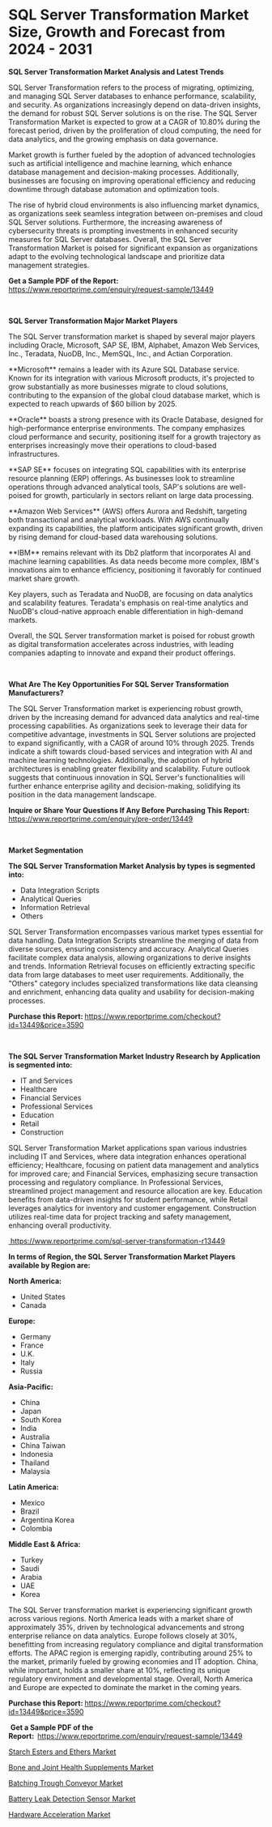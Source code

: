 <p><h1>SQL Server Transformation Market Size, Growth and Forecast from 2024 - 2031</h1></p><p><strong>SQL Server Transformation Market Analysis and Latest Trends</strong></p>
<p><p>SQL Server Transformation refers to the process of migrating, optimizing, and managing SQL Server databases to enhance performance, scalability, and security. As organizations increasingly depend on data-driven insights, the demand for robust SQL Server solutions is on the rise. The SQL Server Transformation Market is expected to grow at a CAGR of 10.80% during the forecast period, driven by the proliferation of cloud computing, the need for data analytics, and the growing emphasis on data governance.</p><p>Market growth is further fueled by the adoption of advanced technologies such as artificial intelligence and machine learning, which enhance database management and decision-making processes. Additionally, businesses are focusing on improving operational efficiency and reducing downtime through database automation and optimization tools. </p><p>The rise of hybrid cloud environments is also influencing market dynamics, as organizations seek seamless integration between on-premises and cloud SQL Server solutions. Furthermore, the increasing awareness of cybersecurity threats is prompting investments in enhanced security measures for SQL Server databases. Overall, the SQL Server Transformation Market is poised for significant expansion as organizations adapt to the evolving technological landscape and prioritize data management strategies.</p></p>
<p><strong>Get a Sample PDF of the Report:&nbsp;</strong> <a href="https://www.reportprime.com/enquiry/request-sample/13449">https://www.reportprime.com/enquiry/request-sample/13449</a></p>
<p>&nbsp;</p>
<p><strong>SQL Server Transformation Major Market Players</strong></p>
<p><p>The SQL Server transformation market is shaped by several major players including Oracle, Microsoft, SAP SE, IBM, Alphabet, Amazon Web Services, Inc., Teradata, NuoDB, Inc., MemSQL, Inc., and Actian Corporation. </p><p>**Microsoft** remains a leader with its Azure SQL Database service. Known for its integration with various Microsoft products, it's projected to grow substantially as more businesses migrate to cloud solutions, contributing to the expansion of the global cloud database market, which is expected to reach upwards of $60 billion by 2025.</p><p>**Oracle** boasts a strong presence with its Oracle Database, designed for high-performance enterprise environments. The company emphasizes cloud performance and security, positioning itself for a growth trajectory as enterprises increasingly move their operations to cloud-based infrastructures.</p><p>**SAP SE** focuses on integrating SQL capabilities with its enterprise resource planning (ERP) offerings. As businesses look to streamline operations through advanced analytical tools, SAP's solutions are well-poised for growth, particularly in sectors reliant on large data processing.</p><p>**Amazon Web Services** (AWS) offers Aurora and Redshift, targeting both transactional and analytical workloads. With AWS continually expanding its capabilities, the platform anticipates significant growth, driven by rising demand for cloud-based data warehousing solutions.</p><p>**IBM** remains relevant with its Db2 platform that incorporates AI and machine learning capabilities. As data needs become more complex, IBM's innovations aim to enhance efficiency, positioning it favorably for continued market share growth.</p><p>Key players, such as Teradata and NuoDB, are focusing on data analytics and scalability features. Teradata's emphasis on real-time analytics and NuoDB's cloud-native approach enable differentiation in high-demand markets.</p><p>Overall, the SQL Server transformation market is poised for robust growth as digital transformation accelerates across industries, with leading companies adapting to innovate and expand their product offerings.</p></p>
<p>&nbsp;</p>
<p><strong>What Are The Key Opportunities For SQL Server Transformation Manufacturers?</strong></p>
<p><p>The SQL Server Transformation market is experiencing robust growth, driven by the increasing demand for advanced data analytics and real-time processing capabilities. As organizations seek to leverage their data for competitive advantage, investments in SQL Server solutions are projected to expand significantly, with a CAGR of around 10% through 2025. Trends indicate a shift towards cloud-based services and integration with AI and machine learning technologies. Additionally, the adoption of hybrid architectures is enabling greater flexibility and scalability. Future outlook suggests that continuous innovation in SQL Server's functionalities will further enhance enterprise agility and decision-making, solidifying its position in the data management landscape.</p></p>
<p><strong>Inquire or Share Your Questions If Any Before Purchasing This Report:</strong> <a href="https://www.reportprime.com/enquiry/pre-order/13449">https://www.reportprime.com/enquiry/pre-order/13449</a></p>
<p>&nbsp;</p>
<p><strong>Market Segmentation</strong></p>
<p><strong>The SQL Server Transformation Market Analysis by types is segmented into:</strong></p>
<p><ul><li>Data Integration Scripts</li><li>Analytical Queries</li><li>Information Retrieval</li><li>Others</li></ul></p>
<p><p>SQL Server Transformation encompasses various market types essential for data handling. Data Integration Scripts streamline the merging of data from diverse sources, ensuring consistency and accuracy. Analytical Queries facilitate complex data analysis, allowing organizations to derive insights and trends. Information Retrieval focuses on efficiently extracting specific data from large databases to meet user requirements. Additionally, the "Others" category includes specialized transformations like data cleansing and enrichment, enhancing data quality and usability for decision-making processes.</p></p>
<p><strong>Purchase this Report:&nbsp;</strong><a href="https://www.reportprime.com/checkout?id=13449&price=3590">https://www.reportprime.com/checkout?id=13449&price=3590</a></p>
<p>&nbsp;</p>
<p><strong>The SQL Server Transformation Market Industry Research by Application is segmented into:</strong></p>
<p><ul><li>IT and Services</li><li>Healthcare</li><li>Financial Services</li><li>Professional Services</li><li>Education</li><li>Retail</li><li>Construction</li></ul></p>
<p><p>SQL Server Transformation Market applications span various industries including IT and Services, where data integration enhances operational efficiency; Healthcare, focusing on patient data management and analytics for improved care; and Financial Services, emphasizing secure transaction processing and regulatory compliance. In Professional Services, streamlined project management and resource allocation are key. Education benefits from data-driven insights for student performance, while Retail leverages analytics for inventory and customer engagement. Construction utilizes real-time data for project tracking and safety management, enhancing overall productivity.</p></p>
<p><a href="https://www.reportprime.com/sql-server-transformation-r13449">&nbsp;https://www.reportprime.com/sql-server-transformation-r13449</a></p>
<p><strong>In terms of Region, the SQL Server Transformation Market Players available by Region are:</strong></p>
<p>
    <p> <strong> North America: </strong>
        <ul>
            <li>United States</li>
            <li>Canada</li>
        </ul>
        </p> 
    <p> <strong> Europe: </strong>
        <ul>
            <li>Germany</li>
            <li>France</li>
            <li>U.K.</li>
            <li>Italy</li>
            <li>Russia</li>
        </ul>
        </p> 
    <p> <strong> Asia-Pacific: </strong>
        <ul>
            <li>China</li>
            <li>Japan</li>
            <li>South Korea</li>
            <li>India</li>
            <li>Australia</li>
            <li>China Taiwan</li>
            <li>Indonesia</li>
            <li>Thailand</li>
            <li>Malaysia</li>
        </ul>
        </p> 
    <p> <strong> Latin America: </strong>
        <ul>
            <li>Mexico</li>
            <li>Brazil</li>
            <li>Argentina Korea</li>
            <li>Colombia</li>
        </ul>
        </p> 
    <p> <strong> Middle East & Africa: </strong>
        <ul>
            <li>Turkey</li>
            <li>Saudi</li>
            <li>Arabia</li>
            <li>UAE</li>
            <li>Korea</li>
        </ul>
    </p>
    </p>
<p><p>The SQL Server transformation market is experiencing significant growth across various regions. North America leads with a market share of approximately 35%, driven by technological advancements and strong enterprise reliance on data analytics. Europe follows closely at 30%, benefitting from increasing regulatory compliance and digital transformation efforts. The APAC region is emerging rapidly, contributing around 25% to the market, primarily fueled by growing economies and IT adoption. China, while important, holds a smaller share at 10%, reflecting its unique regulatory environment and developmental stage. Overall, North America and Europe are expected to dominate the market in the coming years.</p></p>
<p><strong>Purchase this Report: </strong><a href="https://www.reportprime.com/checkout?id=13449&price=3590">https://www.reportprime.com/checkout?id=13449&price=3590</a></p>
<p>&nbsp;<strong>Get a Sample PDF of the Report:&nbsp;&nbsp;</strong><a href="https://www.reportprime.com/enquiry/request-sample/13449">https://www.reportprime.com/enquiry/request-sample/13449</a></p>
<p><strong></strong></p>
<p><p><a href="https://issuu.com/reportprime-2/docs/starch-esters-and-ethers-market-siz_6f24fc0cc475db">Starch Esters and Ethers Market</a></p><p><a href="https://github.com/AfsanaMia652/Market-Research-Report-List-1/blob/main/bone-and-joint-health-supplements-market.md">Bone and Joint Health Supplements Market</a></p><p><a href="https://medium.com/@lauryframi644/the-batching-trough-conveyor-market-insights-report-offers-an-in-depth-and-thorough-analysis-of-7775e47734c3">Batching Trough Conveyor Market</a></p><p><a href="https://medium.com/@lauryframi644/the-battery-leak-detection-sensor-market-decisions-are-mostly-driven-by-resource-optimization-and-e0d540fa0316">Battery Leak Detection Sensor Market</a></p><p><a href="https://www.linkedin.com/pulse/hardware-acceleration-market-share-analysis-growth-trends-1v2bc?trackingId=GNwQueGNTIanv5wVdnVa6w%3D%3D">Hardware Acceleration Market</a></p></p>